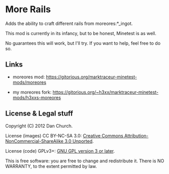 More Rails
==========

Adds the ability to craft different rails from moreores:\*_ingot.

This mod is currently in its infancy, but to be honest, Minetest is as well.

No guarantees this will work, but I'll try. If you want to help, feel free to do so.

Links
-----

* moreores mod: https://gitorious.org/marktraceur-minetest-mods/moreores

* my moreores fork: https://gitorious.org/~h3xx/marktraceur-minetest-mods/h3xxs-moreores

License & Legal stuff
---------------------

Copyright (C) 2012 Dan Church.

License (images) CC BY-NC-SA 3.0: [Creative Commons Attribution-NonCommercial-ShareAlike 3.0 Unported](http://creativecommons.org/licenses/by-nc-sa/3.0/).

License (code) GPLv3+: [GNU GPL version 3 or later](http://gnu.org/licenses/gpl.html).

This is free software: you are free to change and redistribute it. There is NO WARRANTY, to the extent permitted by law.

